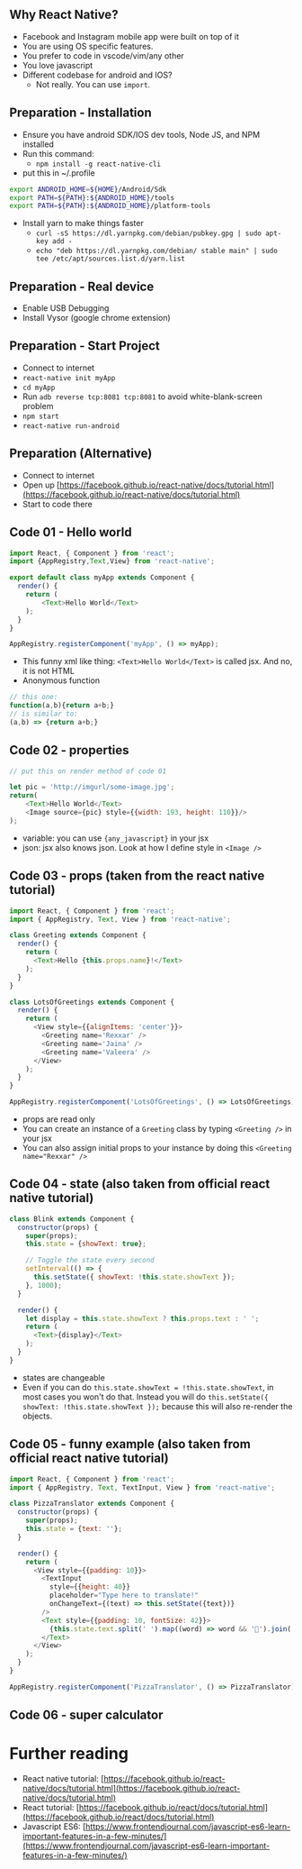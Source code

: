 ## Why React Native?
* Facebook and Instagram mobile app were built on top of it
* You are using OS specific features.
* You prefer to code in vscode/vim/any other
* You love javascript
* Different codebase for android and IOS?
    - Not really. You can use `import`.

## Preparation - Installation
* Ensure you have android SDK/IOS dev tools, Node JS, and NPM installed
* Run this command:
    - `npm install -g react-native-cli`
* put this in ~/.profile 
```bash
export ANDROID_HOME=${HOME}/Android/Sdk
export PATH=${PATH}:${ANDROID_HOME}/tools
export PATH=${PATH}:${ANDROID_HOME}/platform-tools
```
* Install yarn to make things faster
    - `curl -sS https://dl.yarnpkg.com/debian/pubkey.gpg | sudo apt-key add -`
    - `echo "deb https://dl.yarnpkg.com/debian/ stable main" | sudo tee /etc/apt/sources.list.d/yarn.list`

## Preparation - Real device
* Enable USB Debugging
* Install Vysor (google chrome extension)

## Preparation - Start Project
* Connect to internet
* `react-native init myApp`
* `cd myApp`
* Run `adb reverse tcp:8081 tcp:8081` to avoid white-blank-screen problem
* `npm start`
* `react-native run-android`

## Preparation (Alternative)
* Connect to internet
* Open up [https://facebook.github.io/react-native/docs/tutorial.html](https://facebook.github.io/react-native/docs/tutorial.html)
* Start to code there

## Code 01 - Hello world
```javascript
import React, { Component } from 'react';
import {AppRegistry,Text,View} from 'react-native';

export default class myApp extends Component {
  render() {
    return (
        <Text>Hello World</Text>
    );
  }
}

AppRegistry.registerComponent('myApp', () => myApp);
```

* This funny xml like thing: `<Text>Hello World</Text>` is called jsx. And no, it is not HTML
* Anonymous function
```javascript
// this one:
function(a,b){return a+b;}
// is similar to:
(a,b) => {return a+b;}
```

## Code 02 - properties
```javascript
// put this on render method of code 01

let pic = 'http://imgurl/some-image.jpg';
return(
    <Text>Hello World</Text>
    <Image source={pic} style={{width: 193, height: 110}}/>
);
```
* variable: you can use `{any_javascript}` in your jsx
* json: jsx also knows json. Look at how I define style in `<Image />`

## Code 03 - props (taken from the react native tutorial)
```javascript
import React, { Component } from 'react';
import { AppRegistry, Text, View } from 'react-native';

class Greeting extends Component {
  render() {
    return (
      <Text>Hello {this.props.name}!</Text>
    );
  }
}

class LotsOfGreetings extends Component {
  render() {
    return (
      <View style={{alignItems: 'center'}}>
        <Greeting name='Rexxar' />
        <Greeting name='Jaina' />
        <Greeting name='Valeera' />
      </View>
    );
  }
}

AppRegistry.registerComponent('LotsOfGreetings', () => LotsOfGreetings);
```
* props are read only
* You can create an instance of a `Greeting` class by typing `<Greeting />` in your jsx
* You can also assign initial props to your instance by doing this `<Greeting name="Rexxar" />`

## Code 04 - state (also taken from official react native tutorial)
```javascript
class Blink extends Component {
  constructor(props) {
    super(props);
    this.state = {showText: true};

    // Toggle the state every second
    setInterval(() => {
      this.setState({ showText: !this.state.showText });
    }, 1000);
  }

  render() {
    let display = this.state.showText ? this.props.text : ' ';
    return (
      <Text>{display}</Text>
    );
  }
}
```
* states are changeable
* Even if you can do `this.state.showText = !this.state.showText`, in most cases you won't do that. Instead you will do `this.setState({ showText: !this.state.showText });` because this will also re-render the objects.

## Code 05 - funny example (also taken from official react native tutorial)
```javascript
import React, { Component } from 'react';
import { AppRegistry, Text, TextInput, View } from 'react-native';

class PizzaTranslator extends Component {
  constructor(props) {
    super(props);
    this.state = {text: ''};
  }

  render() {
    return (
      <View style={{padding: 10}}>
        <TextInput
          style={{height: 40}}
          placeholder="Type here to translate!"
          onChangeText={(text) => this.setState({text})}
        />
        <Text style={{padding: 10, fontSize: 42}}>
          {this.state.text.split(' ').map((word) => word && '🍕').join(' ')}
        </Text>
      </View>
    );
  }
}

AppRegistry.registerComponent('PizzaTranslator', () => PizzaTranslator);
```

## Code 06 - super calculator

# Further reading

* React native tutorial: [https://facebook.github.io/react-native/docs/tutorial.html](https://facebook.github.io/react-native/docs/tutorial.html)
* React tutorial: [https://facebook.github.io/react/docs/tutorial.html](https://facebook.github.io/react/docs/tutorial.html)
* Javascript ES6: [https://www.frontendjournal.com/javascript-es6-learn-important-features-in-a-few-minutes/](https://www.frontendjournal.com/javascript-es6-learn-important-features-in-a-few-minutes/)

